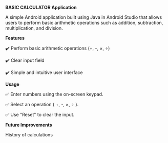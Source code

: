 **BASIC CALCULATOR Application**

A simple Android application built using Java in Android Studio that allows users to perform basic arithmetic operations such as addition, subtraction, multiplication, and division.

**Features**

✔️ Perform basic arithmetic operations (+, -, ×, ÷)

✔️ Clear input field

✔️ Simple and intuitive user interface

**Usage**

✅ Enter numbers using the on-screen keypad.

✅ Select an operation ( +, -, ×, ÷ ).

✅ Use "Reset" to clear the input.

**Future Improvements**

History of calculations

